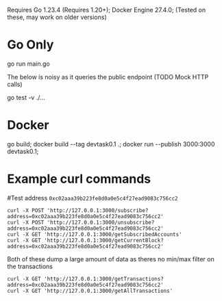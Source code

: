 Requires Go 1.23.4 (Requires 1.20+); Docker Engine 27.4.0; (Tested on these, may work on older versions)

# Go Only
go run main.go

The below is noisy as it queries the public endpoint (TODO Mock HTTP calls)

go test -v ./...

# Docker
go build; docker build --tag devtask0.1 .; docker run --publish 3000:3000 devtask0.1;

# Example curl commands
#Test address `0xc02aaa39b223fe8d0a0e5c4f27ead9083c756cc2`
```
curl -X POST 'http://127.0.0.1:3000/subscribe?address=0xc02aaa39b223fe8d0a0e5c4f27ead9083c756cc2'
curl -X POST 'http://127.0.0.1:3000/unsubscribe?address=0xc02aaa39b223fe8d0a0e5c4f27ead9083c756cc2'
curl -X GET 'http://127.0.0.1:3000/getSubscribedAccounts'
curl -X GET 'http://127.0.0.1:3000/getCurrentBlock?address=0xc02aaa39b223fe8d0a0e5c4f27ead9083c756cc2'
```
Both of these dump a large amount of data as theres no min/max filter on the transactions
```
curl -X GET 'http://127.0.0.1:3000/getTransactions?address=0xc02aaa39b223fe8d0a0e5c4f27ead9083c756cc2'
curl -X GET 'http://127.0.0.1:3000/getAllTransactions'
```